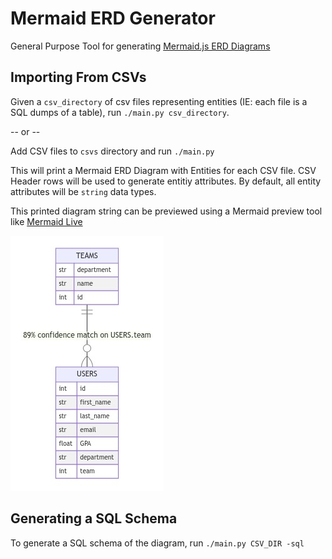 # Mermaid ERD Generator

General Purpose Tool for generating [Mermaid.js ERD Diagrams](https://mermaid-js.github.io/mermaid/#/./entityRelationshipDiagram)

## Importing From CSVs

Given a `csv_directory` of csv files representing entities (IE: each file is a SQL dumps of a table), run `./main.py csv_directory`.

-- or --

Add CSV files to `csvs` directory and run `./main.py`

This will print a Mermaid ERD Diagram with Entities for each CSV file. CSV Header rows will be used to generate entitiy attributes. By default, all entity attributes will be `string` data types.

This printed diagram string can be previewed using a Mermaid preview tool like [Mermaid Live](https://mermaid.live/edit#pako:eNpFj8EKwjAMhl-l5Lwn6E3QnQTBeSxIXLNZaNORpQcZe3crDHv7Avn-5N9gzJ7AAsk54CyYHA-PU9-bzawqgWfDmMjxMeDc2OfXnyVHMrvj--16GZqrQWMTwvpMyDVCWgYtKJqI9WdDB4kkYfD1o82xMQ70TfU-2IqeJixRHTje6yoWzcOHR7AqhTooi0elowbYCeNK-xdDclGN)

![Test Diagram](./example-erd.jpeg)

## Generating a SQL Schema

To generate a SQL schema of the diagram, run `./main.py CSV_DIR -sql`
